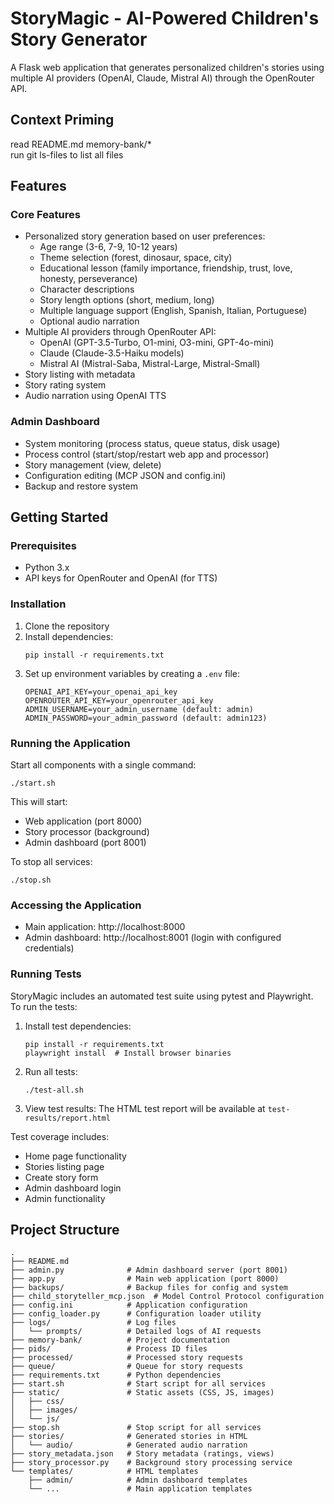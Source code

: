 # StoryMagic - AI-Powered Children's Story Generator

A Flask web application that generates personalized children's stories using multiple AI providers (OpenAI, Claude, Mistral AI) through the OpenRouter API.
## Context Priming
read README.md memory-bank/*  
run git ls-files to list all files

## Features

### Core Features
- Personalized story generation based on user preferences:
  - Age range (3-6, 7-9, 10-12 years)
  - Theme selection (forest, dinosaur, space, city)
  - Educational lesson (family importance, friendship, trust, love, honesty, perseverance)
  - Character descriptions
  - Story length options (short, medium, long)
  - Multiple language support (English, Spanish, Italian, Portuguese)
  - Optional audio narration
- Multiple AI providers through OpenRouter API:
  - OpenAI (GPT-3.5-Turbo, O1-mini, O3-mini, GPT-4o-mini)
  - Claude (Claude-3.5-Haiku models)
  - Mistral AI (Mistral-Saba, Mistral-Large, Mistral-Small)
- Story listing with metadata
- Story rating system
- Audio narration using OpenAI TTS

### Admin Dashboard
- System monitoring (process status, queue status, disk usage)
- Process control (start/stop/restart web app and processor)
- Story management (view, delete)
- Configuration editing (MCP JSON and config.ini)
- Backup and restore system

## Getting Started

### Prerequisites
- Python 3.x
- API keys for OpenRouter and OpenAI (for TTS)

### Installation

1. Clone the repository
2. Install dependencies:
   ```
   pip install -r requirements.txt
   ```
3. Set up environment variables by creating a `.env` file:
   ```
   OPENAI_API_KEY=your_openai_api_key
   OPENROUTER_API_KEY=your_openrouter_api_key
   ADMIN_USERNAME=your_admin_username (default: admin)
   ADMIN_PASSWORD=your_admin_password (default: admin123)
   ```

### Running the Application

Start all components with a single command:
```
./start.sh
```

This will start:
- Web application (port 8000)
- Story processor (background)
- Admin dashboard (port 8001)

To stop all services:
```
./stop.sh
```

### Accessing the Application
- Main application: http://localhost:8000
- Admin dashboard: http://localhost:8001 (login with configured credentials)

### Running Tests
StoryMagic includes an automated test suite using pytest and Playwright. To run the tests:

1. Install test dependencies:
   ```
   pip install -r requirements.txt
   playwright install  # Install browser binaries
   ```

2. Run all tests:
   ```
   ./test-all.sh
   ```

3. View test results:
   The HTML test report will be available at `test-results/report.html`

Test coverage includes:
- Home page functionality
- Stories listing page
- Create story form
- Admin dashboard login
- Admin functionality

## Project Structure
```
.
├── README.md
├── admin.py              # Admin dashboard server (port 8001)
├── app.py                # Main web application (port 8000)
├── backups/              # Backup files for config and system
├── child_storyteller_mcp.json  # Model Control Protocol configuration
├── config.ini            # Application configuration
├── config_loader.py      # Configuration loader utility
├── logs/                 # Log files
│   └── prompts/          # Detailed logs of AI requests
├── memory-bank/          # Project documentation
├── pids/                 # Process ID files
├── processed/            # Processed story requests
├── queue/                # Queue for story requests
├── requirements.txt      # Python dependencies
├── start.sh              # Start script for all services
├── static/               # Static assets (CSS, JS, images)
│   ├── css/
│   ├── images/
│   └── js/
├── stop.sh               # Stop script for all services
├── stories/              # Generated stories in HTML
│   └── audio/            # Generated audio narration
├── story_metadata.json   # Story metadata (ratings, views)
├── story_processor.py    # Background story processing service
└── templates/            # HTML templates
    ├── admin/            # Admin dashboard templates
    └── ...               # Main application templates
```